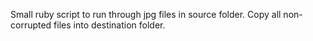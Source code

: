 Small ruby script to run through jpg files in source folder. Copy all non-corrupted files into destination folder.

